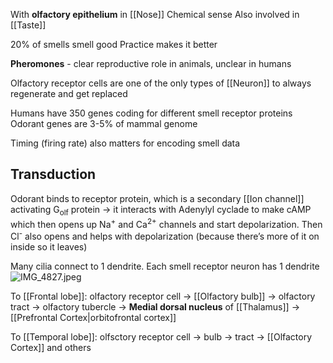 With **olfactory epithelium** in \[\[Nose]]
Chemical sense
Also involved in \[\[Taste]]

20% of smells smell good
Practice makes it better

**Pheromones** - clear reproductive role in animals, unclear in humans

Olfactory receptor cells are one of the only types of \[\[Neuron]] to always regenerate and get replaced

Humans have 350 genes coding for
different smell receptor proteins
Odorant genes are 3-5% of mammal genome

Timing (firing rate) also matters for encoding smell data

## Transduction

Odorant binds to receptor protein, which is a secondary \[\[Ion channel]] activating G<sub>olf</sub> protein -> it interacts with Adenylyl cyclade to make cAMP which then opens up Na<sup>+</sup> and Ca<sup>2+</sup> channels and start depolarization. Then Cl<sup>-</sup> also opens and helps with depolarization (because there’s more of it on inside so it leaves)

Many cilia connect to 1 dendrite. Each smell receptor neuron has 1 dendrite
![IMG\_4827.jpeg](img_4827.jpeg)

To \[\[Frontal lobe]]:
olfactory receptor cell -> \[\[Olfactory bulb]] -> olfactory tract -> olfactory tubercle -> **Medial dorsal nucleus** of \[\[Thalamus]] -> \[\[Prefrontal Cortex|orbitofrontal cortex]]

To \[\[Temporal lobe]]:
olfsctory receptor cell -> bulb -> tract -> \[\[Olfactory Cortex]] and others
